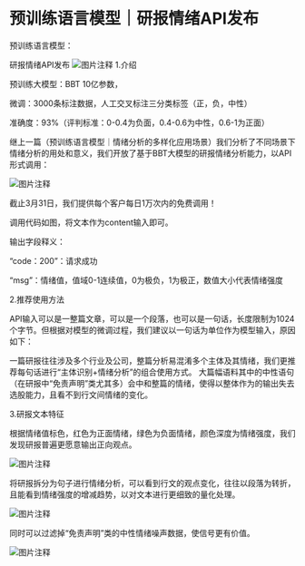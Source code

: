 # 预训练语言模型｜研报情绪API发布

预训练语言模型：

研报情绪API发布
![图片注释](http://storage-uqer.datayes.com/625c105c7399a60166648d78/4dedec92-a2a9-11ed-bd22-0242ac140002)
1.介绍

预训练大模型：BBT 10亿参数，

微调：3000条标注数据，人工交叉标注三分类标签（正，负，中性）

准确度：93%（评判标准：0-0.4为负面，0.4-0.6为中性，0.6-1为正面）

继上一篇（预训练语言模型｜情绪分析的多样化应用场景）我们分析了不同场景下情绪分析的用处和意义，我们开放了基于BBT大模型的研报情绪分析能力，以API形式调用：

![图片注释](http://storage-uqer.datayes.com/625c105c7399a60166648d78/6b9032c8-a2a9-11ed-bd22-0242ac140002)

截止3月31日，我们提供每个客户每日1万次内的免费调用！

调用代码如图，将文本作为content输入即可。

输出字段释义：

“code：200”：请求成功

“msg”：情绪值，值域0-1连续值，0为极负，1为极正，数值大小代表情绪强度

2.推荐使用方法

API输入可以是一整篇文章，可以是一个段落，也可以是一句话，长度限制为1024个字节。但根据对模型的微调过程，我们建议以一句话为单位作为模型输入，原因如下：

一篇研报往往涉及多个行业及公司，整篇分析易混淆多个主体及其情绪，我们更推荐每句话进行“主体识别+情绪分析”的组合使用方式。
大篇幅语料其中的中性语句（在研报中“免责声明”类尤其多）会中和整篇的情绪，使得以整体作为的输出失去选股能力，且看不到行文间情绪的变化。

3.研报文本特征

根据情绪值标色，红色为正面情绪，绿色为负面情绪，颜色深度为情绪强度，我们发现研报普遍更愿意输出正向观点。

![图片注释](http://storage-uqer.datayes.com/625c105c7399a60166648d78/857a90d4-a2a9-11ed-a140-0242ac140002)

将研报拆分为句子进行情绪分析，可以看到行文的观点变化，往往以段落为转折，且能看到情绪强度的增减趋势，以对文本进行更细致的量化处理。

![图片注释](http://storage-uqer.datayes.com/625c105c7399a60166648d78/b611dbf8-a2a9-11ed-bd22-0242ac140002)

同时可以过滤掉“免责声明”类的中性情绪噪声数据，使信号更有价值。

![图片注释](http://storage-uqer.datayes.com/625c105c7399a60166648d78/ddb66b6a-a2a9-11ed-bd22-0242ac140002)
